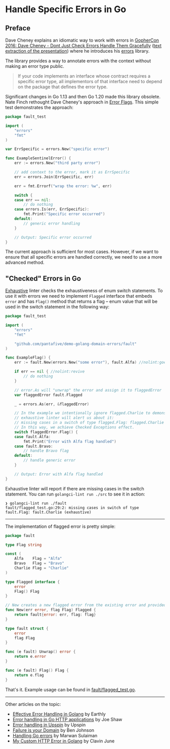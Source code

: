 # Handle Specific Errors in Go

## Preface

Dave Cheney explains an idiomatic way to work with errors
in [GopherCon 2016: Dave Cheney - Dont Just Check Errors Handle Them Gracefully](https://www.youtube.com/watch?v=lsBF58Q-DnY)
([text extraction of the presentation](https://dave.cheney.net/2016/04/27/dont-just-check-errors-handle-them-gracefully))
where he introduces his [errors](https://github.com/pkg/errors) library.

The library provides a way to annotate errors with the context without making an error type public.

> If your code implements an interface whose contract requires a specific error type, all implementors of that interface
> need to depend on the package that defines the error type.


Significant changes in Go 1.13 and then Go 1.20 made this library obsolete. Nate Finch rethought Dave Cheney's approach
in [Error Flags](https://npf.io/2021/04/errorflags/). This simple test demonstrates the approach:

```go
package fault_test

import (
	"errors"
	"fmt"
)

var ErrSpecific = errors.New("specific error")

func ExampleSentinelError() {
	err := errors.New("third party error")

	// add context to the error, mark it as ErrSpecific
	err = errors.Join(ErrSpecific, err)

	err = fmt.Errorf("wrap the error: %w", err)

	switch {
	case err == nil:
		// do nothing
	case errors.Is(err, ErrSpecific):
		fmt.Print("Specific error occurred")
	default:
		// generic error handling
	}

	// Output: Specific error occurred
}

```

The current approach is sufficient for most cases. However, if we want to ensure that all specific errors are handled
correctly, we need to use a more advanced method.

## "Checked" Errors in Go

[Exhaustive](https://github.com/nishanths/exhaustive) linter checks the exhaustiveness of enum switch statements.
To use it with errors we need to implement `Flagged` interface that embeds `error` and has `Flag()` method that returns
a
flag – enum value that will be used in the switch statement in the following way:

```go
package fault_test

import (
	"errors"
	"fmt"

	"github.com/pantafive/demo-golang-domain-errors/fault"
)

func ExampleFlag() {
	err := fault.New(errors.New("some error"), fault.Alfa) //nolint:goerr113

	if err == nil { //nolint:revive
		// do nothing
	}

	// error.As will "unwrap" the error and assign it to flaggedError
	var flaggedError fault.Flagged

	_ = errors.As(err, &flaggedError)

	// In the example we intentionally ignore flagged.Charlie to demonstrate that
	// exhaustive linter will alert us about it:
	// missing cases in a switch of type flagged.Flag: flagged.Charlie (exhaustive).
	// In this way, we achieve Checked Exceptions effect.
	switch flaggedError.Flag() {
	case fault.Alfa:
		fmt.Print("Error with Alfa flag handled")
	case fault.Bravo:
		// handle Bravo flag
	default:
		// handle generic error
	}

	// Output: Error with Alfa flag handled
}

```

Exhaustive linter will report if there are missing cases in the switch statement.
You can run `golangci-lint run ./src` to see it in action:

```
❯ golangci-lint run ./fault
fault/flagged_test.go:29:2: missing cases in switch of type fault.Flag: fault.Charlie (exhaustive)
```

---

The implementation of flagged error is pretty simple:

```go
package fault

type Flag string

const (
	Alfa    Flag = "Alfa"
	Bravo   Flag = "Bravo"
	Charlie Flag = "Charlie"
)

type Flagged interface {
	error
	Flag() Flag
}

// New creates a new flagged error from the existing error and provided flag.
func New(err error, flag Flag) Flagged {
	return fault{error: err, flag: flag}
}

type fault struct {
	error
	flag Flag
}

func (e fault) Unwrap() error {
	return e.error
}

func (e fault) Flag() Flag {
	return e.flag
}

```

That's it. Example usage can be found in [fault/flagged_test.go](fault/flagged_test.go).

---

Other articles on the topic:

- [Effective Error Handling in Golang](https://earthly.dev/blog/golang-errors/) by Earthly
- [Error handling in Go HTTP applications](https://www.joeshaw.org/error-handling-in-go-http-applications/) by Joe Shaw
- [Error handling in Upspin](https://commandcenter.blogspot.com/2017/12/error-handling-in-upspin.html) by Upspin
- [Failure is your Domain](https://middlemost.com/failure-is-your-domain/) by Ben Johnson
- [Handling Go errors](https://about.sourcegraph.com/blog/go/gophercon-2019-handling-go-errors) by Marwan Sulaiman
- [My Custom HTTP Error in Golang](https://clavinjune.dev/en/blogs/my-custom-http-error-in-golang/) by Clavin June
